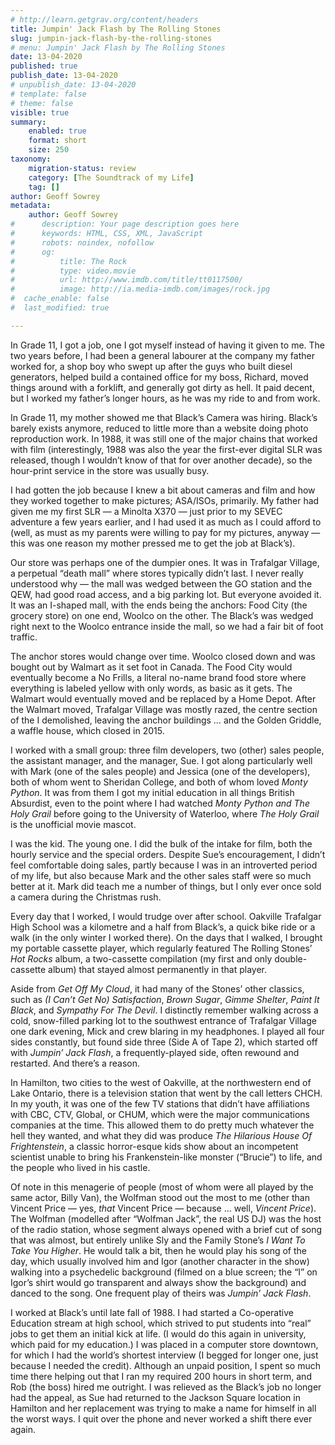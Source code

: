 ```yaml
---
# http://learn.getgrav.org/content/headers
title: Jumpin' Jack Flash by The Rolling Stones
slug: jumpin-jack-flash-by-the-rolling-stones
# menu: Jumpin' Jack Flash by The Rolling Stones
date: 13-04-2020
published: true
publish_date: 13-04-2020
# unpublish_date: 13-04-2020
# template: false
# theme: false
visible: true
summary:
    enabled: true
    format: short
    size: 250
taxonomy:
    migration-status: review
    category: [The Soundtrack of my Life]
    tag: []
author: Geoff Sowrey
metadata:
    author: Geoff Sowrey
#      description: Your page description goes here
#      keywords: HTML, CSS, XML, JavaScript
#      robots: noindex, nofollow
#      og:
#          title: The Rock
#          type: video.movie
#          url: http://www.imdb.com/title/tt0117500/
#          image: http://ia.media-imdb.com/images/rock.jpg
#  cache_enable: false
#  last_modified: true

---
```


In Grade 11, I got a job, one I got myself instead of having it given to me. The two years before, I had been a general labourer at the company my father worked for, a shop boy who swept up after the guys who built diesel generators, helped build a contained office for my boss, Richard, moved things around with a forklift, and generally got dirty as hell. It paid decent, but I worked my father’s longer hours, as he was my ride to and from work.

In Grade 11, my mother showed me that Black’s Camera was hiring. Black’s barely exists anymore, reduced to little more than a website doing photo reproduction work. In 1988, it was still one of the major chains that worked with film (interestingly, 1988 was also the year the first-ever digital SLR was released, though I wouldn’t know of that for over another decade), so the hour-print service in the store was usually busy.

I had gotten the job because I knew a bit about cameras and film and how they worked together to make pictures; ASA/ISOs, primarily. My father had given me my first SLR — a Minolta X370 — just prior to my SEVEC adventure a few years earlier, and I had used it as much as I could afford to (well, as must as my parents were willing to pay for my pictures, anyway — this was one reason my mother pressed me to get the job at Black’s).

Our store was perhaps one of the dumpier ones. It was in Trafalgar Village, a perpetual “death mall” where stores typically didn’t last. I never really understood why — the mall was wedged between the GO station and the QEW, had good road access, and a big parking lot. But everyone avoided it. It was an I-shaped mall, with the ends being the anchors: Food City (the grocery store) on one end, Woolco on the other. The Black’s was wedged right next to the Woolco entrance inside the mall, so we had a fair bit of foot traffic.

The anchor stores would change over time. Woolco closed down and was bought out by Walmart as it set foot in Canada. The Food City would eventually become a No Frills, a literal no-name brand food store where everything is labeled yellow with only words, as basic as it gets. The Walmart would eventually moved and be replaced by a Home Depot. After the Walmart moved, Trafalgar Village was mostly razed, the centre section of the I demolished, leaving the anchor buildings … and the Golden Griddle, a waffle house, which closed in 2015.

I worked with a small group: three film developers, two (other) sales people, the assistant manager, and the manager, Sue. I got along particularly well with Mark (one of the sales people) and Jessica (one of the developers), both of whom went to Sheridan College, and both of whom loved *Monty Python*. It was from them I got my initial education in all things British Absurdist, even to the point where I had watched *Monty Python and The Holy Grail* before going to the University of Waterloo, where *The Holy Grail* is the unofficial movie mascot.

I was the kid. The young one. I did the bulk of the intake for film, both the hourly service and the special orders. Despite Sue’s encouragement, I didn’t feel comfortable doing sales, partly because I was in an introverted period of my life, but also because Mark and the other sales staff were so much better at it. Mark did teach me a number of things, but I only ever once sold a camera during the Christmas rush.

Every day that I worked, I would trudge over after school. Oakville Trafalgar High School was a kilometre and a half from Black’s, a quick bike ride or a walk (in the only winter I worked there). On the days that I walked, I brought my portable cassette player, which regularly featured The Rolling Stones’ *Hot Rocks* album, a two-cassette compilation (my first and only double-cassette album) that stayed almost permanently in that player.

Aside from *Get Off My Cloud*, it had many of the Stones’ other classics, such as *(I Can’t Get No) Satisfaction*, *Brown Sugar*, *Gimme Shelter*, *Paint It Black*, and *Sympathy For The Devil*. I distinctly remember walking across a cold, snow-filled parking lot to the southwest entrance of Trafalgar Village one dark evening, Mick and crew blaring in my headphones. I played all four sides constantly, but found side three (Side A of Tape 2), which started off with *Jumpin’ Jack Flash*, a frequently-played side, often rewound and restarted. And there’s a reason.

In Hamilton, two cities to the west of Oakville, at the northwestern end of Lake Ontario, there is a television station that went by the call letters CHCH. In my youth, it was one of the few TV stations that didn’t have affiliations with CBC, CTV, Global, or CHUM, which were the major communications companies at the time. This allowed them to do pretty much whatever the hell they wanted, and what they did was produce *The Hilarious House Of Frightenstein*, a classic horror-esque kids show about an incompetent scientist unable to bring his Frankenstein-like monster (“Brucie”) to life, and the people who lived in his castle.

Of note in this menagerie of people (most of whom were all played by the same actor, Billy Van), the Wolfman stood out the most to me (other than Vincent Price — yes, *that* Vincent Price — because … well, *Vincent Price*). The Wolfman (modelled after “Wolfman Jack”, the real US DJ) was the host of the radio station, whose segment always opened with a brief cut of song that was almost, but entirely unlike Sly and the Family Stone’s *I Want To Take You Higher*. He would talk a bit, then he would play his song of the day, which usually involved him and Igor (another character in the show) walking into a psychedelic background (filmed on a blue screen; the “I” on Igor’s shirt would go transparent and always show the background) and danced to the song. One frequent play of theirs was *Jumpin’ Jack Flash*.

I worked at Black’s until late fall of 1988. I had started a Co-operative Education stream at high school, which strived to put students into “real” jobs to get them an initial kick at life. (I would do this again in university, which paid for my education.) I was placed in a computer store downtown, for which I had the world’s shortest interview (I begged for longer one, just because I needed the credit). Although an unpaid position, I spent so much time there helping out that I ran my required 200 hours in short term, and Rob (the boss) hired me outright. I was relieved as the Black’s job no longer had the appeal, as Sue had returned to the Jackson Square location in Hamilton and her replacement was trying to make a name for himself in all the worst ways. I quit over the phone and never worked a shift there ever again.